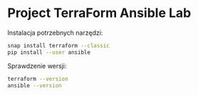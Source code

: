 # Project TerraForm Ansible Lab

Instalacja potrzebnych narzędzi:

```sh
snap install terraform --classic
pip install --user ansible
```

Sprawdzenie wersji:

```sh
terraform --version
ansible --version
```



